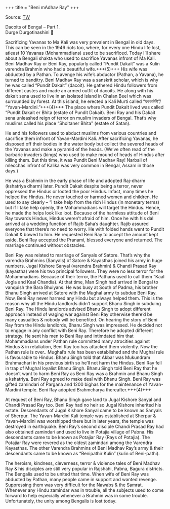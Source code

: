 +++
title = "Beni mAdhav Ray"
+++

Source: [TW](https://bhabatarinibangabhumi.home.blog/2022/06/20/dacaoits-of-bengal/)


Dacoits of Bengal – Part 1.  
Durge Durgotinashini 🔱

Sacrificing Yavanas to Ma Kali was very prevalent in Bengal in old days. This can be seen in the 1946 riots too, where, for every one Hindu life lost, atleast 10 Yavanas (Mohammadians) used to be sacrificed. Today I’ll share about a Bengali shakta who used to sacrifice Yavanas infront of Ma Kali. Beni Madhav Ray or Beni Ray, popularly called “Pundit Dakait” was a Kulin varendra Brahmin who had a beautiful wife.+++(5)+++ His wife was abducted by a Pathan. To avenge his wife’s abductor (Pathan, a Yavana), he turned to banditry. Beni Madhav Ray was a sanskrit scholar, which is why he was called “Pundit Dakait” (dacoit). He gathered Hindu followers from different castes and made an armed outfit of dacoits. He along with his dakait sena used to live in an isolated island in Chalan Beel which was surrounded by forest. At this island, he erected a Kali Murti called “যবনমর্দিনী”/ “Yavan-Mardini.”+++(4)+++ The place where Pundit Dakalt lived was called “Pundit Dakait er Bhita (estate of Pundit Dakait). Beni Ray and his Dakait sena unleashed reign of terror on muslim invaders of Bengal. That’s why muslims called his place “Shoitaner Bhita" (estate of Satan).

He and his followers used to abduct muslims from various countries and sacrifice them infront of Yavan-Mardini Kali. After sacrificing Yavanas, he disposed off their bodies in the water body but collect the severed heads of the Yavanas and make a pyramid of the heads. (We’ve often read of the barbaric invaders (kings) who used to make mound of heads of Hindus after killing them. But this time, it was Pundit Beni Madhav Ray! Narbali of mlecchas infront of Kalika was very common in Bengal, Assam in those days.)

He was a Brahmin in the early phase of life and adopted Raj-dharm (kshatriya dharm) later. Pundit Dakait despite being a terror, never oppressed the Hindus or looted the poor Hindus. Infact, many times he helped the Hindus. He never touched or harmed women and children. He used to say clearly – “I take help from the rich Hindus (in monetary terms) but if I take help openly, the Mohammadians will target the Hindus. Hence, he made the helps look like loot. Because of the harmless attitude of Beni Ray towards Hindus, Hindus weren’t afraid of him. Once he with his dal arrived at a wedding function of Rajib Saha’s daughter. Rajib assured everyone that there’s no need to worry. He with folded hands went to Pundit Dakait & bowed to him. He requested Beni Ray to accept the amount kept aside. Beni Ray accepted the Pranami, blessed everyone and returned. The marriage continued without obstacles.

Beni Ray was related to marriage of Sanyals of Satore. That’s why the varendra Brahmins (Sanyals) of Satore & Kayasthas joined his army in huge numbers. Jugal Kishore Sanyal (varendra Brahmin) & Chandi Prasad Ray (kayastha) were his two principal followers. They were no less terror for the Mohammadians. Because of their terror, the Pathans used to call them “Kaal Jogla and Kaal Chandia). At that time, Man Singh had arrived in Bengal to vanquish the Bara Bhuiyans. He was busy at South of Padma, his brother Bhanu Singh arrived at Satore with the Mughal army to subdue Beni Ray. Now, Beni Ray never harmed any Hindu but always helped them. This is the reason why all the Hindu landlords didn’t support Bhanu Singh in subduing Beni Ray. The Hindu landlords advised Bhanu Singh to adopt different approach instead of waging war against Beni Ray otherwise there’d be many casualties & nobody will be benefited. On hearing the story of Beni Ray from the Hindu landlords, Bhanu Singh was impressed. He decided not to engage in any conflict with Beni Ray. Therefore he adopted different strategy. He sent his men to Beni Ray and intimdated him that Mohammadians under Pathan rule committed many atrocities against Hindus & in retaliation, Beni Ray too has attacked them violently. Now the Pathan rule is over.. Mughal’s rule has been established and the Mughal rule is favourable to Hindus. Bhanu Singh told that Akbar was Mukundram Brahmachari in his previous birth so he’ll not harm the Hindus. Beni Ray fell in trap of Mughal loyalist Bhanu Singh. Bhanu Singh told Beni Ray that he doesn’t want to harm Beni Ray as Beni Ray was a Brahmin and Bhanu Singh a kshatriya. Beni Ray agreed to make deal with Bhanu Singh. Beni Ray was gifted zamindari of Pargana and 1200 bighas for the maintenance of Yavan-Mardini temple. Beni Ray adopted Brahmcharya thereafter.+++(4)+++

At request of Beni Ray, Bhanu Singh gave land to Jugal Kishore Sanyal and Chandi Prasad Ray too. Beni Ray had no heir so Jugal Kishore inherited his estate. Descendants of Jugal Kishore Sanyal came to be known as Sanyals of Sherpur. The Yavan-Mardini Kali temple was established at Sherpur & Yavan-Mardini was worshipped there but in later years, the temple was destroyed in earthquake. Beni Ray’s second disciple Chandi Prasad Ray had also obtained zamindari and used to live in Potajia village of Pabna. His descendants came to be known as Potajiar Ray (Rays of Potajia). The Potajiar Ray were revered as the oldest zamindari among the Varendra Kayasthas. The other Varendra Brahmins of Beni Madhav Ray’s army & their descendants came to be known as “Benipathir Kulin” (kulin of Beni-pathi).

The heroism, kindness, cleverness, terror & violence tales of Beni Madhav Ray & his disciples are still very popular in Rajshahi, Pabna, Bagura districts. The Bengalis used to be united that time. When wife of Beni Ray was abducted by Pathan, many people came in support and wanted revenge. Suppressing them was very difficult for the Nawabs & the Samrat. Whenever any Hindu zamindar was in trouble, all the subjects used to come forward to help especially whenever a Brahmin was in some trouble. Unfortunately, the unity among Bengalis is lost today.

